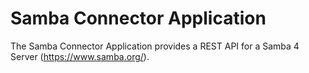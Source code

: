 # Samba Connector Application

The Samba Connector Application provides a REST API for a Samba 4 Server (https://www.samba.org/).
